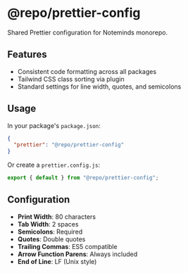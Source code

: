 # @repo/prettier-config

Shared Prettier configuration for Noteminds monorepo.

## Features

- Consistent code formatting across all packages
- Tailwind CSS class sorting via plugin
- Standard settings for line width, quotes, and semicolons

## Usage

In your package's `package.json`:

```json
{
  "prettier": "@repo/prettier-config"
}
```

Or create a `prettier.config.js`:

```js
export { default } from "@repo/prettier-config";
```

## Configuration

- **Print Width**: 80 characters
- **Tab Width**: 2 spaces
- **Semicolons**: Required
- **Quotes**: Double quotes
- **Trailing Commas**: ES5 compatible
- **Arrow Function Parens**: Always included
- **End of Line**: LF (Unix style)
